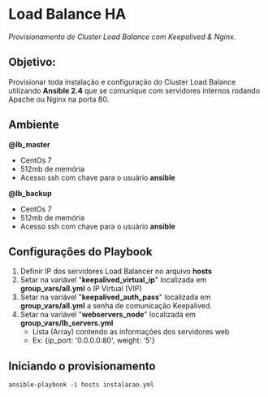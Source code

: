 # Load Balance HA

*Provisionamento de Cluster Load Balance com Keepalived & Nginx.*

## Objetivo:
Provisionar toda instalação e configuração do Cluster Load Balance utilizando **Ansible 2.4** que se comunique com servidores internos rodando Apache ou Nginx na porta 80.


## Ambiente
**@lb_master**

 - CentOs 7
 - 512mb de memória
 - Acesso ssh com chave para o usuário **ansible**

**@lb_backup**

 - CentOs 7
 - 512mb de memória
 - Acesso ssh com chave para o usuário **ansible**

## Configurações do Playbook

 1. Definir IP dos servidores Load Balancer no arquivo **hosts**
 2. Setar na variável "**keepalived_virtual_ip**" localizada em **group_vars/all.yml** o IP Virtual (VIP)
 3. Setar na variável "**keepalived_auth_pass**" localizada em **group_vars/all.yml** a senha de comunicação Keepalived.
 4. Setar na variável "**webservers_node**" localizada em **group_vars/lb_servers.yml**
	- Lista (Array) contendo as informações dos servidores web
	- Ex: {ip_port: '0.0.0.0:80', weight: '5'}

## Iniciando o provisionamento

    ansible-playbook -i hosts instalacao.yml

 
    
